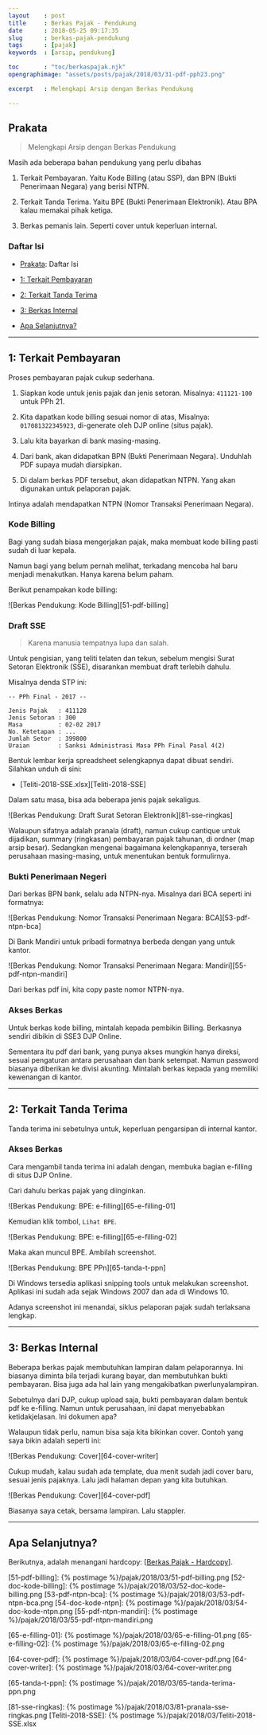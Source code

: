 ```yaml
---
layout    : post
title     : Berkas Pajak - Pendukung
date      : 2018-05-25 09:17:35
slug      : berkas-pajak-pendukung
tags      : [pajak]
keywords  : [arsip, pendukung]

toc       : "toc/berkaspajak.njk"
opengraphimage: "assets/posts/pajak/2018/03/31-pdf-pph23.png"

excerpt   : Melengkapi Arsip dengan Berkas Pendukung

---
```


<a name="prakata"></a>

## Prakata

> Melengkapi Arsip dengan Berkas Pendukung

Masih ada beberapa bahan pendukung yang perlu dibahas

1. Terkait Pembayaran.
   Yaitu Kode Billing (atau SSP),
   dan BPN (Bukti Penerimaan Negara) yang berisi NTPN.

2. Terkait Tanda Terima.
   Yaitu BPE (Bukti Penerimaan Elektronik).
   Atau BPA kalau memakai pihak ketiga.

3. Berkas pemanis lain.
   Seperti cover untuk keperluan internal.

### Daftar Isi

* [Prakata](#prakata): Daftar Isi

* [1: Terkait Pembayaran](#bpn)

* [2: Terkait Tanda Terima](#bpe)

* [3: Berkas Internal](#internal)

* [Apa Selanjutnya?](#selanjutnya)

-- -- --

<a name="bpn"></a>

## 1: Terkait Pembayaran

Proses pembayaran pajak cukup sederhana.

1. Siapkan kode untuk jenis pajak dan jenis setoran.
   Misalnya: `411121-100` untuk PPh 21.

2. Kita dapatkan kode billing sesuai nomor di atas,
   Misalnya: `017081322345923`,
   di-generate oleh DJP online (situs pajak).

3. Lalu kita bayarkan di bank masing-masing.

4. Dari bank, akan didapatkan BPN (Bukti Penerimaan Negara).
   Unduhlah PDF supaya mudah diarsipkan.

5. Di dalam berkas PDF tersebut, akan didapatkan NTPN.
   Yang akan digunakan untuk pelaporan pajak.

Intinya adalah mendapatkan NTPN
(Nomor Transaksi Penerimaan Negara).

### Kode Billing

Bagi yang sudah biasa mengerjakan pajak,
maka membuat kode billing pasti sudah di luar kepala.

Namun bagi yang belum pernah melihat,
terkadang mencoba hal baru menjadi menakutkan.
Hanya karena belum paham.

Berikut penampakan kode billing:

![Berkas Pendukung: Kode Billing][51-pdf-billing]

### Draft SSE

> Karena manusia tempatnya lupa dan salah.

Untuk pengisian, yang teliti telaten dan tekun,
sebelum mengisi Surat Setoran Elektronik (SSE),
disarankan membuat draft terlebih dahulu.

Misalnya denda STP ini:

```
-- PPh Final - 2017 --

Jenis Pajak   : 411128
Jenis Setoran : 300
Masa          : 02-02 2017
No. Ketetapan : ...
Jumlah Setor  : 399800
Uraian        : Sanksi Administrasi Masa PPh Final Pasal 4(2)
```

Bentuk lembar kerja spreadsheet selengkapnya dapat dibuat sendiri.
Silahkan unduh di sini:

* [Teliti-2018-SSE.xlsx][Teliti-2018-SSE]

Dalam satu masa, bisa ada beberapa jenis pajak sekaligus.

![Berkas Pendukung: Draft Surat Setoran Elektronik][81-sse-ringkas]

Walaupun sifatnya adalah pranala (draft),
namun cukup cantique untuk dijadikan,
summary (ringkasan) pembayaran pajak tahunan,
di ordner (map arsip besar).
Sedangkan mengenai bagaimana kelengkapannya,
terserah perusahaan masing-masing,
untuk menentukan bentuk formulirnya.

### Bukti Penerimaan Negeri

Dari berkas BPN bank, selalu ada NTPN-nya.
Misalnya dari BCA seperti ini formatnya:

![Berkas Pendukung: Nomor Transaksi Penerimaan Negara: BCA][53-pdf-ntpn-bca]

Di Bank Mandiri untuk pribadi formatnya berbeda dengan yang untuk kantor.

![Berkas Pendukung: Nomor Transaksi Penerimaan Negara: Mandiri][55-pdf-ntpn-mandiri]

Dari berkas pdf ini, kita copy paste nomor NTPN-nya.

### Akses Berkas

Untuk berkas kode billing, mintalah kepada pembikin Billing.
Berkasnya sendiri dibikin di SSE3 DJP Online.

Sementara itu pdf dari bank, yang punya akses mungkin hanya direksi,
sesuai pengaturan antara perusahaan dan bank setempat.
Namun password biasanya diberikan ke divisi akunting.
Mintalah berkas kepada yang memiliki kewenangan di kantor.

-- -- --

<a name="bpe"></a>

## 2: Terkait Tanda Terima

Tanda terima ini sebetulnya untuk,
keperluan pengarsipan di internal kantor.

### Akses Berkas

Cara mengambil tanda terima ini adalah dengan,
membuka bagian e-filling di situs DJP Online.

Cari dahulu berkas pajak yang diinginkan.

![Berkas Pendukung: BPE: e-filling][65-e-filling-01]

Kemudian klik tombol, `Lihat BPE`.

![Berkas Pendukung: BPE: e-filling][65-e-filling-02]

Maka akan muncul BPE.
Ambilah screenshot.

![Berkas Pendukung: BPE PPn][65-tanda-t-ppn]

Di Windows tersedia aplikasi snipping tools untuk melakukan screenshot.
Aplikasi ini sudah ada sejak Windows 2007 dan ada di Windows 10.

Adanya screenshot ini menandai,
siklus pelaporan pajak sudah terlaksana lengkap.

-- -- --

<a name="internal"></a>

## 3: Berkas Internal

Beberapa berkas pajak membutuhkan lampiran dalam pelaporannya.
Ini biasanya diminta bila terjadi kurang bayar,
dan membutuhkan bukti pembayaran.
Bisa juga ada hal lain yang mengakibatkan pwerlunyalampiran.

Sebetulnya dari DJP, cukup upload saja,
bukti pembayaran dalam bentuk pdf ke e-filling.
Namun untuk perusahaan, ini dapat menyebabkan ketidakjelasan.
Ini dokumen apa?

Walaupun tidak perlu,
namun bisa saja kita bikinkan cover.
Contoh yang saya bikin adalah seperti ini:

![Berkas Pendukung: Cover][64-cover-writer]

Cukup mudah, kalau sudah ada template,
dua menit sudah jadi cover baru, sesuai jenis pajaknya.
Lalu jadi halaman depan yang kita butuhkan.

![Berkas Pendukung: Cover][64-cover-pdf]

Biasanya saya cetak, bersama lampiran.
Lalu stappler.

-- -- --

<a name="selanjutnya"></a>

## Apa Selanjutnya?

Berikutnya, adalah menangani hardcopy:
[[Berkas Pajak - Hardcopy][local-whats-next]].

[//]: <> ( -- -- -- links below -- -- -- )

[local-whats-next]:     /pajak/2018/05/27/berkas-pajak-hardcopy.html

[51-pdf-billing]:       {% postimage %}/pajak/2018/03/51-pdf-billing.png
[52-doc-kode-billing]:  {% postimage %}/pajak/2018/03/52-doc-kode-billing.png
[53-pdf-ntpn-bca]:      {% postimage %}/pajak/2018/03/53-pdf-ntpn-bca.png
[54-doc-kode-ntpn]:     {% postimage %}/pajak/2018/03/54-doc-kode-ntpn.png
[55-pdf-ntpn-mandiri]:  {% postimage %}/pajak/2018/03/55-pdf-ntpn-mandiri.png

[65-e-filling-01]:      {% postimage %}/pajak/2018/03/65-e-filling-01.png
[65-e-filling-02]:      {% postimage %}/pajak/2018/03/65-e-filling-02.png

[64-cover-pdf]:         {% postimage %}/pajak/2018/03/64-cover-pdf.png
[64-cover-writer]:      {% postimage %}/pajak/2018/03/64-cover-writer.png

[65-tanda-t-ppn]:       {% postimage %}/pajak/2018/03/65-tanda-terima-ppn.png

[81-sse-ringkas]:       {% postimage %}/pajak/2018/03/81-pranala-sse-ringkas.png
[Teliti-2018-SSE]:      {% postimage %}/pajak/2018/03/Teliti-2018-SSE.xlsx
